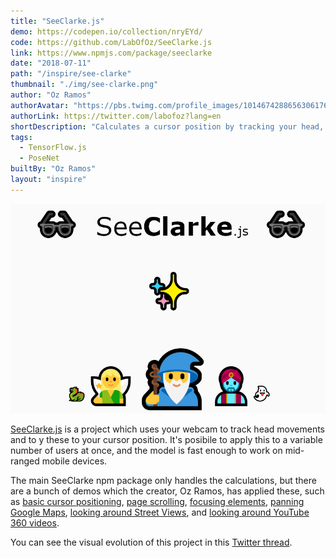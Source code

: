 ```yaml
---
title: "SeeClarke.js"
demo: https://codepen.io/collection/nryEYd/
code: https://github.com/LabOfOz/SeeClarke.js
link: https://www.npmjs.com/package/seeclarke
date: "2018-07-11"
path: "/inspire/see-clarke"
thumbnail: "./img/see-clarke.png"
author: "Oz Ramos"
authorAvatar: "https://pbs.twimg.com/profile_images/1014674288656306176/Rl2YNjtL_400x400.jpg"
authorLink: https://twitter.com/labofoz?lang=en
shortDescription: "Calculates a cursor position by tracking your head, e.g. look left the cursor moves left."
tags:
  - TensorFlow.js
  - PoseNet
builtBy: "Oz Ramos"
layout: "inspire"
---
```


![see-clarke](./img/see-clarke.png)

[SeeClarke.js](https://github.com/labofoz/SeeClarke.js) is a project which uses your webcam to track head movements and to y these to your cursor position.
It's posibile to apply this to a variable number of users at once, and the model is fast enough to work on mid-ranged mobile devices.

The main SeeClarke npm package only handles the calculations, but there are
a bunch of demos which the creator, Oz Ramos, has applied these, such as
[basic cursor positioning](https://codepen.io/labofoz/full/RBKKvW/),
[page scrolling](https://codepen.io/labofoz/full/XBpMVv/),
[focusing elements](https://codepen.io/labofoz/full/ZjLKBb/),
[panning Google Maps](https://codepen.io/labofoz/full/ajpWQL),
[looking around Street Views](https://codepen.io/labofoz/full/WKRZZq), and
[looking around YouTube 360 videos](https://codepen.io/labofoz/full/VBPMEd/).

You can see the visual evolution of this project in this [Twitter thread](https://twitter.com/labofoz/status/996603306540548096).
